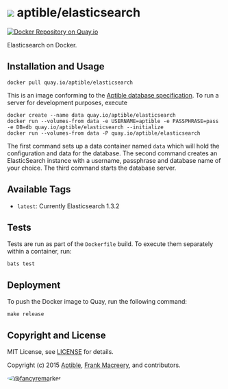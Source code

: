 # ![](https://gravatar.com/avatar/11d3bc4c3163e3d238d558d5c9d98efe?s=64) aptible/elasticsearch
[![Docker Repository on Quay.io](https://quay.io/repository/aptible/elasticsearch/status)](https://quay.io/repository/aptible/elasticsearch)

Elasticsearch on Docker.

## Installation and Usage

    docker pull quay.io/aptible/elasticsearch

This is an image conforming to the [Aptible database specification](https://support.aptible.com/topics/paas/deploy-custom-database/). To run a server for development purposes, execute

    docker create --name data quay.io/aptible/elasticsearch
    docker run --volumes-from data -e USERNAME=aptible -e PASSPHRASE=pass -e DB=db quay.io/aptible/elasticsearch --initialize
    docker run --volumes-from data -P quay.io/aptible/elasticsearch

The first command sets up a data container named `data` which will hold the configuration and data for the database. The second command creates an ElasticSearch instance with a username, passphrase and database name of your choice. The third command starts the database server.

## Available Tags

* `latest`: Currently Elasticsearch 1.3.2

## Tests

Tests are run as part of the `Dockerfile` build. To execute them separately within a container, run:

    bats test

## Deployment

To push the Docker image to Quay, run the following command:

    make release

## Copyright and License

MIT License, see [LICENSE](LICENSE.md) for details.

Copyright (c) 2015 [Aptible](https://www.aptible.com), [Frank Macreery](https://github.com/fancyremarker), and contributors.

[<img src="https://s.gravatar.com/avatar/f7790b867ae619ae0496460aa28c5861?s=60" style="border-radius: 50%;" alt="@fancyremarker" />](https://github.com/fancyremarker)
